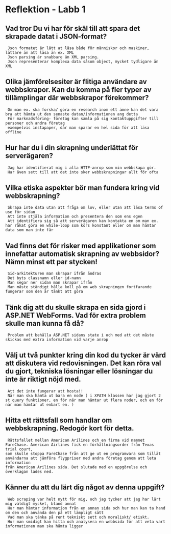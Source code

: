Reflektion - Labb 1
======================

 ## Vad tror Du vi har för skäl till att spara det skrapade datat i JSON-format?
	 Json formatet är lätt at läsa både för människor och maskiner, lättare än att läsa än ex. XML  
  	 Json parsing är snabbare än XML parsing. 
  	 Json representerar komplexa data såsom object, mycket tydligare än XML 

 ## Olika jämförelsesiter är flitiga användare av webbskrapor. Kan du komma på fler typer av tillämplingar där webbskrapor förekommer?

	 Om man ex. ska forska/ göra en research inom ett ämne kan det vara bra att hämta ut den senaste datan/informationen ang detta	 
  	 För marknadsföring- företag kan samla på sig kontaktuppgifter till personer och andra företag 
  	 exempelvis instapaper, där man sparar en hel sida för att läsa offline 

 ## Hur har du i din skrapning underlättat för serverägaren? 
	 Jag har identifierat mig i alla HTTP-anrop som min webbskapa gör. 
	 Har även sett till att det inte sker webbskrapningar allt för ofta 

 ## Vilka etiska aspekter bör man fundera kring vid webbskrapning?
	 Skrapa inte data utan att fråga om lov, eller utan att läsa terms of use för sidan 
	 Att inte stjäla information och presentera den som ens egen 
  	 Att identifiera sig så att serverägaren kan kontakta en om man ex. har råkat göra en while-loop som körs konstant eller om man hämtar data som man inte får 
  	
 ## Vad finns det för risker med applikationer som innefattar automatisk skrapning av webbsidor? Nämn minst ett par stycken!
	 Sid-arkitekturen man skrapar ifrån ändras 
	 Det byts classnamn eller id-namn 
	 Man segar ner sidan man skrapar ifrån 
	 Man måste ständigt hålla koll på om web skrapningen fortfarande fungerar som den är tänkt att göra 

 ## Tänk dig att du skulle skrapa en sida gjord i ASP.NET WebForms. Vad för extra problem skulle man kunna få då?
	 Problem att behålla ASP.NET sidans state i och med att det måste skickas med extra information vid varje anrop 

 ## Välj ut två punkter kring din kod du tycker är värd att diskutera vid redovisningen. Det kan röra val du gjort, tekniska lösningar eller lösningar du inte är riktigt nöjd med.
	 Att det inte fungerar att hosta!!
	 När man ska hämta ut bara en node ( i XPATH klassen har jag gjort 2 st query funktioner, en för när man hämtar ut flera noder, och en för när man hämtar ut enbart en. )
	

 ## Hitta ett rättsfall som handlar om webbskrapning. Redogör kort för detta.
	 Rättsfallet mellan American Arilines och en firma vid namnet FareChase. American Airlines fick en förhållningsorder från Texas trial court, 
	som skulle stoppa FareChase från att ge ut en programvara som tillät användarna att jämföra flygpriser med andra företag genom att leta information 
	från American Arilines sida. Det slutade med en uppgörelse och överklagan lades ned.  
	
  	
 ## Känner du att du lärt dig något av denna uppgift?
	 Web scraping var helt nytt för mig, och jag tycker att jag har lärt mig väldigt mycket, bland annat 
	 Hur man hämtar information från en annan sida och hur man kan ta hand om den och använda den på ett lämpligt sätt 
	 Vad man ska tänka på rent tekniskt sett och moraliskt/ etiskt.  
	 Hur man smidigt kan hitta och analysera en webbsida för att veta vart informationen man ska hämta ligger 




 